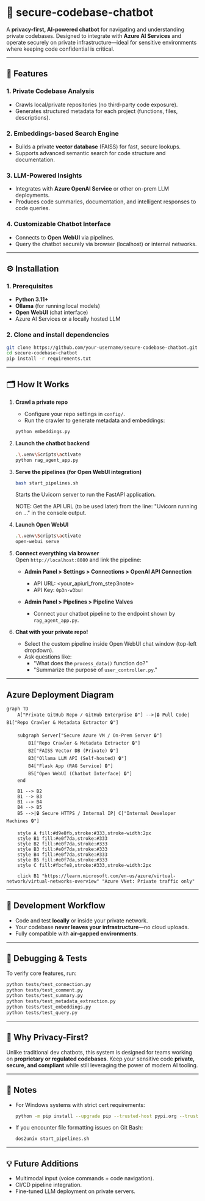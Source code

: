 
# 🔐 secure-codebase-chatbot

A **privacy-first, AI-powered chatbot** for navigating and understanding private codebases. Designed to integrate with **Azure AI Services** and operate securely on private infrastructure—ideal for sensitive environments where keeping code confidential is critical.

---

## 🚀 Features

### 1. **Private Codebase Analysis**  
- Crawls local/private repositories (no third-party code exposure).  
- Generates structured metadata for each project (functions, files, descriptions).

### 2. **Embeddings-based Search Engine**  
- Builds a private **vector database** (FAISS) for fast, secure lookups.  
- Supports advanced semantic search for code structure and documentation.

### 3. **LLM-Powered Insights**  
- Integrates with **Azure OpenAI Service** or other on-prem LLM deployments.  
- Produces code summaries, documentation, and intelligent responses to code queries.

### 4. **Customizable Chatbot Interface**  
- Connects to **Open WebUI** via pipelines.  
- Query the chatbot securely via browser (localhost) or internal networks.

---

## ⚙️ **Installation**

### 1. Prerequisites
- **Python 3.11+**
- **Ollama** (for running local models)
- **Open WebUI** (chat interface)
- Azure AI Services or a locally hosted LLM

### 2. Clone and install dependencies
```bash
git clone https://github.com/your-username/secure-codebase-chatbot.git
cd secure-codebase-chatbot
pip install -r requirements.txt
```

---

## 🗂️ **How It Works**

1. **Crawl a private repo**
   - Configure your repo settings in `config/`.
   - Run the crawler to generate metadata and embeddings:

    ```bash
    python embeddings.py
    ```

2. **Launch the chatbot backend**
   ```bash
   .\.venv\Scripts\activate
   python rag_agent_app.py
   ```

3. **Serve the pipelines (for Open WebUI integration)**
   ```bash
   bash start_pipelines.sh
   ```
   Starts the Uvicorn server to run the FastAPI application.

   NOTE:
      Get the API URL (to be used later) from the line: "Uvicorn running on ..." in the console output.

4. **Launch Open WebUI**
   ```bash
   .\.venv\Scripts\activate
   open-webui serve
   ```

5. **Connect everything via browser**  
   Open `http://localhost:8080` and link the pipeline:
   - **Admin Panel > Settings > Connections > OpenAI API Connection**  
     - API URL: <your_apiurl_from_step3note>
     - API Key: `0p3n-w3bu!`

   - **Admin Panel > Pipelines > Pipeline Valves**  
     - Connect your chatbot pipeline to the endpoint shown by `rag_agent_app.py`.

6. **Chat with your private repo!**  
   - Select the custom pipeline inside Open WebUI chat window (top-left dropdown).  
   - Ask questions like:
     - "What does the `process_data()` function do?"  
     - "Summarize the purpose of `user_controller.py`."

---

## Azure Deployment Diagram 
```mermaid
graph TD
    A["Private GitHub Repo / GitHub Enterprise 🔒"] -->|🔒 Pull Code| B1["Repo Crawler & Metadata Extractor 🔒"]
    
    subgraph Server["Secure Azure VM / On-Prem Server 🔒"]
        B1["Repo Crawler & Metadata Extractor 🔒"]
        B2["FAISS Vector DB (Private) 🔒"]
        B3["Ollama LLM API (Self-hosted) 🔒"]
        B4["Flask App (RAG Service) 🔒"]
        B5["Open WebUI (Chatbot Interface) 🔒"]
    end
    
    B1 --> B2
    B1 --> B3
    B1 --> B4
    B4 --> B5
    B5 -->|🔒 Secure HTTPS / Internal IP| C["Internal Developer Machines 🔒"]
    
    style A fill:#d9e8fb,stroke:#333,stroke-width:2px
    style B1 fill:#e0f7da,stroke:#333
    style B2 fill:#e0f7da,stroke:#333
    style B3 fill:#e0f7da,stroke:#333
    style B4 fill:#e0f7da,stroke:#333
    style B5 fill:#e0f7da,stroke:#333
    style C fill:#fbcfe8,stroke:#333,stroke-width:2px
    
    click B1 "https://learn.microsoft.com/en-us/azure/virtual-network/virtual-networks-overview" "Azure VNet: Private traffic only"

```
---

## 🧰 **Development Workflow**

- Code and test **locally** or inside your private network.
- Your codebase **never leaves your infrastructure**—no cloud uploads.
- Fully compatible with **air-gapped environments**.

---

## 🧪 **Debugging & Tests**

To verify core features, run:
```bash
python tests/test_connection.py
python tests/test_comment.py
python tests/test_summary.py
python tests/test_metadata_extraction.py
python tests/test_embeddings.py
python tests/test_query.py
```

---

## 🔐 **Why Privacy-First?**

Unlike traditional dev chatbots, this system is designed for teams working on **proprietary or regulated codebases**. Keep your sensitive code **private, secure, and compliant** while still leveraging the power of modern AI tooling.

---

## 📝 Notes

- For Windows systems with strict cert requirements:
  ```bash
  python -m pip install --upgrade pip --trusted-host pypi.org --trusted-host pypi.python.org --trusted-host files.pythonhosted.org --cert C:\certificates\ZscalerSHA256.pem
  ```
- If you encounter file formatting issues on Git Bash:
  ```bash
  dos2unix start_pipelines.sh
  ```

---

## 💡 **Future Additions**
- Multimodal input (voice commands + code navigation).
- CI/CD pipeline integration.
- Fine-tuned LLM deployment on private servers.
